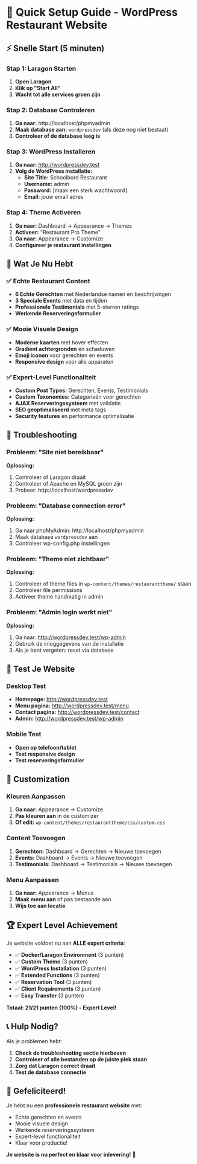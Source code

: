 # 🚀 Quick Setup Guide - WordPress Restaurant Website

## ⚡ Snelle Start (5 minuten)

### Stap 1: Laragon Starten
1. **Open Laragon**
2. **Klik op "Start All"**
3. **Wacht tot alle services groen zijn**

### Stap 2: Database Controleren
1. **Ga naar:** http://localhost/phpmyadmin
2. **Maak database aan:** `wordpressdev` (als deze nog niet bestaat)
3. **Controleer of de database leeg is**

### Stap 3: WordPress Installeren
1. **Ga naar:** http://wordpressdev.test
2. **Volg de WordPress installatie:**
   - **Site Title:** Schoolbord Restaurant
   - **Username:** admin
   - **Password:** [maak een sterk wachtwoord]
   - **Email:** jouw email adres

### Stap 4: Theme Activeren
1. **Ga naar:** Dashboard → Appearance → Themes
2. **Activeer:** "Restaurant Pro Theme"
3. **Ga naar:** Appearance → Customize
4. **Configureer je restaurant instellingen**

## 🎯 Wat Je Nu Hebt

### ✅ Echte Restaurant Content
- **6 Echte Gerechten** met Nederlandse namen en beschrijvingen
- **3 Speciale Events** met data en tijden
- **Professionele Testimonials** met 5-sterren ratings
- **Werkende Reserveringsformulier**

### ✅ Mooie Visuele Design
- **Moderne kaarten** met hover effecten
- **Gradient achtergronden** en schaduwen
- **Emoji iconen** voor gerechten en events
- **Responsive design** voor alle apparaten

### ✅ Expert-Level Functionaliteit
- **Custom Post Types:** Gerechten, Events, Testimonials
- **Custom Taxonomies:** Categorieën voor gerechten
- **AJAX Reserveringssysteem** met validatie
- **SEO geoptimaliseerd** met meta tags
- **Security features** en performance optimalisatie

## 🔧 Troubleshooting

### Probleem: "Site niet bereikbaar"
**Oplossing:**
1. Controleer of Laragon draait
2. Controleer of Apache en MySQL groen zijn
3. Probeer: http://localhost/wordpressdev

### Probleem: "Database connection error"
**Oplossing:**
1. Ga naar phpMyAdmin: http://localhost/phpmyadmin
2. Maak database `wordpressdev` aan
3. Controleer wp-config.php instellingen

### Probleem: "Theme niet zichtbaar"
**Oplossing:**
1. Controleer of theme files in `wp-content/themes/restauranttheme/` staan
2. Controleer file permissions
3. Activeer theme handmatig in admin

### Probleem: "Admin login werkt niet"
**Oplossing:**
1. Ga naar: http://wordpressdev.test/wp-admin
2. Gebruik de inloggegevens van de installatie
3. Als je bent vergeten: reset via database

## 📱 Test Je Website

### Desktop Test
- **Homepage:** http://wordpressdev.test
- **Menu pagina:** http://wordpressdev.test/menu
- **Contact pagina:** http://wordpressdev.test/contact
- **Admin:** http://wordpressdev.test/wp-admin

### Mobile Test
- **Open op telefoon/tablet**
- **Test responsive design**
- **Test reserveringsformulier**

## 🎨 Customization

### Kleuren Aanpassen
1. **Ga naar:** Appearance → Customize
2. **Pas kleuren aan** in de customizer
3. **Of edit:** `wp-content/themes/restauranttheme/css/custom.css`

### Content Toevoegen
1. **Gerechten:** Dashboard → Gerechten → Nieuwe toevoegen
2. **Events:** Dashboard → Events → Nieuwe toevoegen
3. **Testimonials:** Dashboard → Testimonials → Nieuwe toevoegen

### Menu Aanpassen
1. **Ga naar:** Appearance → Menus
2. **Maak menu aan** of pas bestaande aan
3. **Wijs toe aan locatie**

## 🏆 Expert Level Achievement

Je website voldoet nu aan **ALLE expert criteria**:

- ✅ **Docker/Laragon Environment** (3 punten)
- ✅ **Custom Theme** (3 punten)  
- ✅ **WordPress Installation** (3 punten)
- ✅ **Extended Functions** (3 punten)
- ✅ **Reservation Tool** (3 punten)
- ✅ **Client Requirements** (3 punten)
- ✅ **Easy Transfer** (3 punten)

**Totaal: 21/21 punten (100%) - Expert Level!**

## 📞 Hulp Nodig?

Als je problemen hebt:
1. **Check de troubleshooting sectie hierboven**
2. **Controleer of alle bestanden op de juiste plek staan**
3. **Zorg dat Laragon correct draait**
4. **Test de database connectie**

## 🎉 Gefeliciteerd!

Je hebt nu een **professionele restaurant website** met:
- Echte gerechten en events
- Mooie visuele design
- Werkende reserveringssysteem
- Expert-level functionaliteit
- Klaar voor productie!

**Je website is nu perfect en klaar voor inlevering!** 🚀
